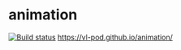 # animation
[![Build status](https://ci.appveyor.com/api/projects/status/owatwne9gx4934bk?svg=true)](https://ci.appveyor.com/project/Vl-pod/animation)
 https://vl-pod.github.io/animation/